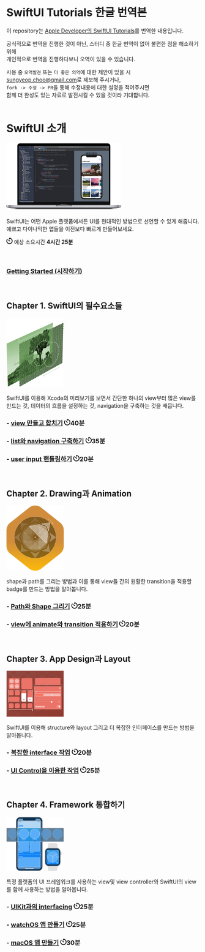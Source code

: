 # SwiftUI Tutorials 한글 번역본

이 repository는 [Apple Developer의 SwiftUI Tutorials](https://developer.apple.com/tutorials/swiftui)를 번역한 내용입니다.

공식적으로 번역을 진행한 것이 아닌, 스터디 중 한글 번역이 없어 불편한 점을 해소하기 위해 <br>
개인적으로 번역을 진행하다보니 오역이 있을 수 있습니다.

사용 중 `오역발견` 또는 `더 좋은 의역`에 대한 제안이 있을 시 <br>
[sungyeop.choo@gmail.com](mailto:sungyeop.choo@gmail.com)로 제보해 주시거나, <br>
`fork -> 수정 -> PR`을 통해 수정내용에 대한 설명을 적어주시면 <br>
함께 더 완성도 있는 자료로 발전시킬 수 있을 것이라 기대합니다.
<br><br>

# SwiftUI 소개

<img alt="overview" src="images/landing/overview.png" style="max-width: 300px" />

SwiftUI는 어떤 Apple 플랫폼에서든 UI를 현대적인 방법으로 선언할 수 있게 해줍니다. <br>
예쁘고 다이나믹한 앱들을 이전보다 빠르게 만들어보세요.

<img alt="time" src="images/landing/time.svg" width="16" height="16" /> 예상 소요시간 **4시간 25분**

<br>

### [Getting Started (시작하기)](/1-swiftui-essentials/1-1-creating-and-combining-views.md)

<br>

## Chapter 1. SwiftUI의 필수요소들

<img alt="swiftui-essentials" src="images/landing/swiftui-essentials.png" style="width: 150px" />

SwiftUI를 이용해 Xcode의 미리보기를 보면서 간단한 하나의 view부터 많은 view를 만드는 것, 데이터의 흐름을 설정하는 것, navigation을 구축하는 것을 배웁니다.

### - [view 만들고 합치기](/1-swiftui-essentials/1-1-creating-and-combining-views.md) <img alt="time" src="images/landing/time.svg" width="16" height="16" />40분

### - [list와 navigation 구축하기]() <img alt="time" src="images/landing/time.svg" width="16" height="16" />35분

### - [user input 핸들링하기]() <img alt="time" src="images/landing/time.svg" width="16" height="16" />20분

<br>

## Chapter 2. Drawing과 Animation

<img alt="drawing-animation" src="images/landing/drawing-animation.png" style="width: 150px" />

shape과 path를 그리는 방법과 이를 통해 view들 간의 원활한 transition을 적용할 badge를 만드는 방법을 알아봅니다.

### - [Path와 Shape 그리기]() <img alt="time" src="images/landing/time.svg" width="16" height="16" />25분

### - [view에 animate와 transition 적용하기]() <img alt="time" src="images/landing/time.svg" width="16" height="16" />20분

<br>

## Chapter 3. App Design과 Layout

<img alt="layout-app-design" src="images/landing/layout-app-design.png" style="width: 150px" />

SwiftUI를 이용해 structure와 layout 그리고 더 복잡한 인터페이스를 만드는 방법을 알아봅니다.

### - [복잡한 interface 작업]() <img alt="time" src="images/landing/time.svg" width="16" height="16" />20분

### - [UI Control을 이용한 작업]() <img alt="time" src="images/landing/time.svg" width="16" height="16" />25분

<br>

## Chapter 4. Framework 통합하기

<img alt="framework-integration" src="images/landing/framework-integration.png" style="width: 150px" />

특정 플랫폼의 UI 프레임워크를 사용하는 view및 view controller와 SwiftUI의 view를 함께 사용하는 방법을 알아봅니다.

### - [UIKit과의 interfacing]() <img alt="time" src="images/landing/time.svg" width="16" height="16" />25분

### - [watchOS 앱 만들기]() <img alt="time" src="images/landing/time.svg" width="16" height="16" />25분

### - [macOS 앱 만들기]() <img alt="time" src="images/landing/time.svg" width="16" height="16" />30분

<br>
